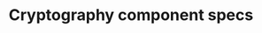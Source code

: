 ---
type: docs
title: "Cryptography component specs"
linkTitle: "Cryptography"
weight: 7000
description: The supported cryptography components that interface with Dapr
no_list: true
---